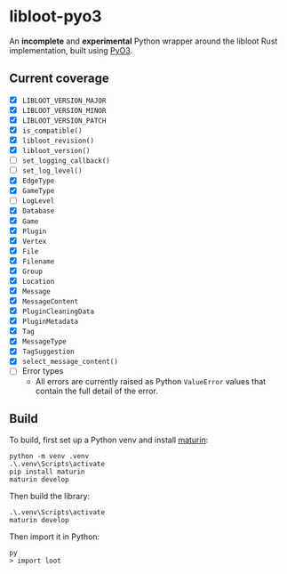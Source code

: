 # libloot-pyo3

An **incomplete** and **experimental** Python wrapper around the libloot Rust implementation, built using [PyO3](https://pyo3.rs).

## Current coverage

- [x] `LIBLOOT_VERSION_MAJOR`
- [x] `LIBLOOT_VERSION_MINOR`
- [x] `LIBLOOT_VERSION_PATCH`
- [x] `is_compatible()`
- [x] `libloot_revision()`
- [x] `libloot_version()`
- [ ] `set_logging_callback()`
- [ ] `set_log_level()`
- [x] `EdgeType`
- [x] `GameType`
- [ ] `LogLevel`
- [x] `Database`
- [x] `Game`
- [x] `Plugin`
- [x] `Vertex`
- [x] `File`
- [x] `Filename`
- [x] `Group`
- [x] `Location`
- [x] `Message`
- [x] `MessageContent`
- [x] `PluginCleaningData`
- [x] `PluginMetadata`
- [x] `Tag`
- [x] `MessageType`
- [x] `TagSuggestion`
- [x] `select_message_content()`
- [ ] Error types
    - All errors are currently raised as Python `ValueError` values that contain the full detail of the error.

## Build

To build, first set up a Python venv and install [maturin](https://github.com/PyO3/maturin):

```
python -m venv .venv
.\.venv\Scripts\activate
pip install maturin
maturin develop
```

Then build the library:

```
.\.venv\Scripts\activate
maturin develop
```

Then import it in Python:

```
py
> import loot
```
